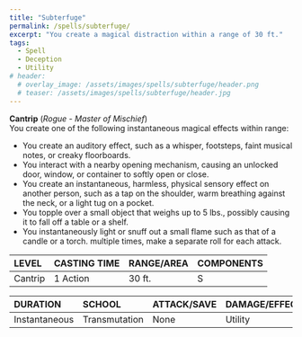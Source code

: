 ```yaml
---
title: "Subterfuge"
permalink: /spells/subterfuge/
excerpt: "You create a magical distraction within a range of 30 ft."
tags:
  - Spell
  - Deception
  - Utility
# header:
  # overlay_image: /assets/images/spells/subterfuge/header.png
  # teaser: /assets/images/spells/subterfuge/header.jpg
---
```


**Cantrip** (*Rogue - Master of Mischief*) \
You create one of the following instantaneous magical effects within range:
- You create an auditory effect, such as a whisper, footsteps, faint musical notes, or creaky floorboards.
- You interact with a nearby opening mechanism, causing an unlocked door, window, or container to softly open or close.
- You create an instantaneous, harmless, physical sensory effect on another person, such as a tap on the shoulder, warm breathing against the neck, or a light tug on a pocket.
- You topple over a small object that weighs up to 5 lbs., possibly causing it to fall off a table or a shelf.
- You instantaneously light or snuff out a small flame such as that of a candle or a torch. multiple times, make a separate roll for each attack.

| LEVEL          | CASTING TIME   | RANGE/AREA     | COMPONENTS     |
| :------------- | :------------- | :------------- | :------------- |
| Cantrip        | 1 Action       | 30 ft.         | S              |

| DURATION       | SCHOOL         | ATTACK/SAVE    | DAMAGE/EFFECT  |
| :------------- | :------------- | :------------- | :------------- |
| Instantaneous  | Transmutation  | None           | Utility        |
